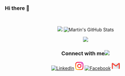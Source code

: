 ### Hi there 👋

<!--
**phu024/phu024** is a ✨ _special_ ✨ repository because its `README.md` (this file) appears on your GitHub profile.

Here are some ideas to get you started:

- 🔭 I’m currently working on ...
- 🌱 I’m currently learning ...
- 👯 I’m looking to collaborate on ...
- 🤔 I’m looking for help with ...
- 💬 Ask me about ...
- 📫 How to reach me: ...
- 😄 Pronouns: ...
- ⚡ Fun fact: ...
-->
<br>
<p align="center"  href="https://github.com/phu024">
    <img  src="https://github-readme-stats.vercel.app/api/top-langs/?username=phu024&hide=html,css&title_color=ffffff&text_color=c9cacc&icon_color=4AB197&bg_color=1A2B34" />
  <img src="https://github-readme-stats.vercel.app/api?username=phu024&show_icons=true&line_height=27&count_private=true&title_color=ffffff&text_color=c9cacc&icon_color=4AB097&bg_color=1A2B34" alt="Martin's GitHub Stats" />
</p>

<p align="center">
<img high="10px" src="https://github-profile-trophy.vercel.app/?username=phu024&theme=dracula&column=4&margin-w=15&margin-h=15&no-bg=true"/>
</p>
<div align="center">
<h3> Connect with me<a href="https://gifyu.com/image/Zy2f"><img src="https://github.com/milaan9/milaan9/blob/main/Handshake.gif" width="50px"></a>
</h3> 
<p align="center">
    <a href="https://www.linkedin.com/in/phuwadon-decharam-83abaa218/" target="_blank"><img alt="LinkedIn" width="25px" src="https://github.com/TheDudeThatCode/TheDudeThatCode/blob/master/Assets/Linkedin.svg"></a>
    <a href="https://www.instagram.com/iam.phu_" target="_blank"><img alt="Instagram" width="25px" src="https://github.com/phu024/phu024/blob/main/svg/Instagram.svg"></a>
    <a href="https://www.facebook.com/phuwadon.dec" target="_blank"><img alt="Facebook" width="25px" src="https://upload.wikimedia.org/wikipedia/commons/5/51/Facebook_f_logo_%282019%29.svg"></a>
    <a href="mailto:phuwadon.dev@gmail.com?" target="_blank"><img alt="Gmail" width="25px" src="https://github.com/phu024/phu024/blob/main/svg/Gmail.svg"></a>

 </p>
